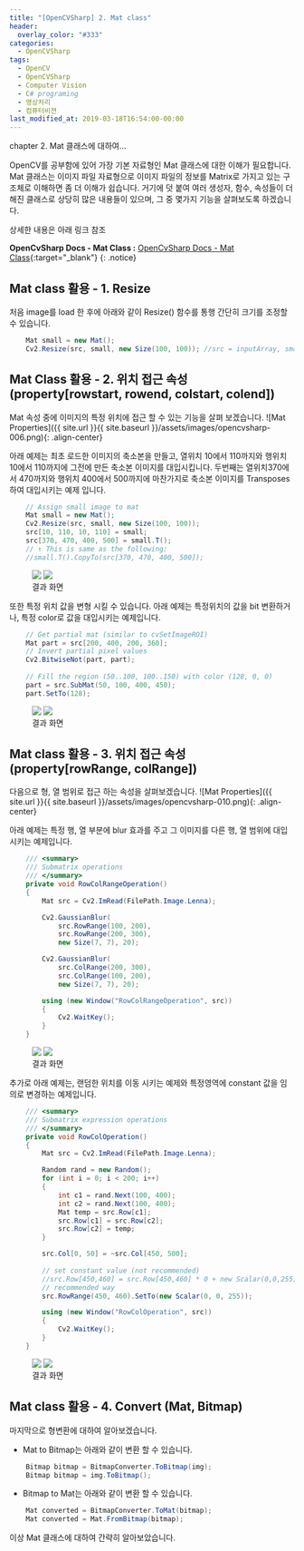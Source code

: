 ```yaml
---
title: "[OpenCVSharp] 2. Mat class"
header:
  overlay_color: "#333"
categories:
  - OpenCVSharp  
tags:
  - OpenCV
  - OpenCVSharp
  - Computer Vision
  - C# programing
  - 영상처리
  - 컴퓨터비젼  
last_modified_at: 2019-03-18T16:54:00-00:00
---
```


chapter 2. Mat 클래스에 대하여...

OpenCV를 공부함에 있어 가장 기본 자료형인 Mat 클래스에 대한 이해가 필요합니다.
Mat 클래스는 이미지 파일 자료형으로 이미지 파일의 정보를 Matrix로 가지고 있는 구조체로 이해하면 좀 더 이해가 쉽습니다.
거기에 덧 붙여 여러 생성자, 함수, 속성들이 더해진 클래스로 상당히 많은 내용들이 있으며, 그 중 몇가지 기능을 살펴보도록 하겠습니다.

상세한 내용은 아래 링크 참조


**OpenCvSharp Docs - Mat Class :** [OpenCvSharp Docs - Mat Class](https://shimat.github.io/opencvsharp_docs/html/7b686c13-aaa7-5f3a-e2be-7da57895443f.htm){:target="_blank"}
{: .notice}



## Mat class 활용 - 1. Resize

처음 image를 load 한 후에 아래와 같이 Resize() 함수를 통행 간단히 크기를 조정할 수 있습니다.
```cs    
    Mat small = new Mat();
    Cv2.Resize(src, small, new Size(100, 100)); //src = inputArray, small = outputArray    
```

## Mat Class 활용 - 2. 위치 접근 속성(property[rowstart, rowend, colstart, colend])

Mat 속성 중에 이미지의 특정 위치에 접근 할 수 있는 기능을 살펴 보겠습니다.
![Mat Properties]({{ site.url }}{{ site.baseurl }}/assets/images/opencvsharp-006.png){: .align-center}

아래 예제는 최초 로드한 이미지의 축소본을 만들고, 열위치 10에서 110까지와 행위치 10에서 110까지에 그전에 만든 축소본 이미지를 대입시킵니다.
두번째는 열위치370에서 470까지와 행위치 400에서 500까지에 마찬가지로 축소본 이미지를 Transposes하여 대입시키는 예제 입니다.

```cs
    // Assign small image to mat
    Mat small = new Mat();
    Cv2.Resize(src, small, new Size(100, 100));
    src[10, 110, 10, 110] = small;
    src[370, 470, 400, 500] = small.T();
    // ↑ This is same as the following:
    //small.T().CopyTo(src[370, 470, 400, 500]);
```

<figure class="half">
    <img src="/assets/images/opencvsharp-007.png">
    <img src="/assets/images/opencvsharp-008.png">
    <figcaption>결과 화면</figcaption>
</figure>


또한 특정 위치 값을 변형 시킬 수 있습니다.
아래 예제는 특정위치의 값을 bit 변환하거나, 특정 color로 값을 대입시키는 예제입니다.
```cs
    // Get partial mat (similar to cvSetImageROI)
    Mat part = src[200, 400, 200, 360];
    // Invert partial pixel values
    Cv2.BitwiseNot(part, part);
    
    // Fill the region (50..100, 100..150) with color (128, 0, 0)
    part = src.SubMat(50, 100, 400, 450);
    part.SetTo(128);
```
<figure class="half">
    <img src="/assets/images/opencvsharp-007.png">
    <img src="/assets/images/opencvsharp-009.png">
    <figcaption>결과 화면</figcaption>
</figure>


## Mat class 활용 - 3. 위치 접근 속성(property[rowRange, colRange])
다음으로 형, 열 범위로 접근 하는 속성을 살펴보겠습니다.
![Mat Properties]({{ site.url }}{{ site.baseurl }}/assets/images/opencvsharp-010.png){: .align-center}


아래 예제는 특정 행, 열 부분에 blur 효과를 주고 그 이미지를 다른 행, 열 범위에 대입 시키는 예제입니다.
```cs
    /// <summary>
    /// Submatrix operations
    /// </summary>
    private void RowColRangeOperation()
    {
        Mat src = Cv2.ImRead(FilePath.Image.Lenna);

        Cv2.GaussianBlur(
            src.RowRange(100, 200),
            src.RowRange(200, 300),
            new Size(7, 7), 20);

        Cv2.GaussianBlur(
            src.ColRange(200, 300),
            src.ColRange(100, 200),
            new Size(7, 7), 20);

        using (new Window("RowColRangeOperation", src))
        {
            Cv2.WaitKey();
        }
    }
```
<figure class="half">
    <img src="/assets/images/opencvsharp-007.png">
    <img src="/assets/images/opencvsharp-011.png">
    <figcaption>결과 화면</figcaption>
</figure>

추가로 아래 예제는, 랜덤한 위치를 이동 시키는 예제와 특정영역에 constant 값을 임의로 변경하는 예제입니다.
```cs
    /// <summary>
    /// Submatrix expression operations
    /// </summary>
    private void RowColOperation()
    {
        Mat src = Cv2.ImRead(FilePath.Image.Lenna);

        Random rand = new Random();
        for (int i = 0; i < 200; i++)
        {
            int c1 = rand.Next(100, 400);
            int c2 = rand.Next(100, 400);
            Mat temp = src.Row[c1];
            src.Row[c1] = src.Row[c2];
            src.Row[c2] = temp;
        }

        src.Col[0, 50] = ~src.Col[450, 500];
        
        // set constant value (not recommended)
        //src.Row[450,460] = src.Row[450,460] * 0 + new Scalar(0,0,255);
        // recommended way
        src.RowRange(450, 460).SetTo(new Scalar(0, 0, 255));

        using (new Window("RowColOperation", src))
        {
            Cv2.WaitKey();
        }
    }
```
<figure class="half">
    <img src="/assets/images/opencvsharp-007.png">
    <img src="/assets/images/opencvsharp-012.png">
    <figcaption>결과 화면</figcaption>
</figure>


## Mat class 활용 - 4. Convert (Mat, Bitmap)

마지막으로 형변환에 대하여 알아보겠습니다.

* Mat to Bitmap는 아래와 같이 변환 할 수 있습니다.
```cs
    Bitmap bitmap = BitmapConverter.ToBitmap(img);
    Bitmap bitmap = img.ToBitmap();
```

* Bitmap to Mat는 아래와 같이 변환 할 수 있습니다.
```cs
    Mat converted = BitmapConverter.ToMat(bitmap);
    Mat converted = Mat.FromBitmap(bitmap);
```

이상 Mat 클래스에 대하여 간략히 알아보았습니다. 




